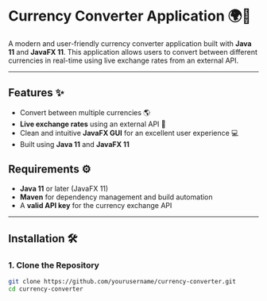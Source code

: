 # Currency Converter Application 🌍💱

A modern and user-friendly currency converter application built with **Java 11** and **JavaFX 11**. This application allows users to convert between different currencies in real-time using live exchange rates from an external API.

---

## Features ✨

- Convert between multiple currencies 🌎
- **Live exchange rates** using an external API 🔄
- Clean and intuitive **JavaFX GUI** for an excellent user experience 💻
- Built using **Java 11** and **JavaFX 11**



## Requirements ⚙️

- **Java 11** or later (JavaFX 11)
- **Maven** for dependency management and build automation
- A **valid API key** for the currency exchange API 

---

## Installation 🛠️

### 1. Clone the Repository
```bash
git clone https://github.com/yourusername/currency-converter.git
cd currency-converter
